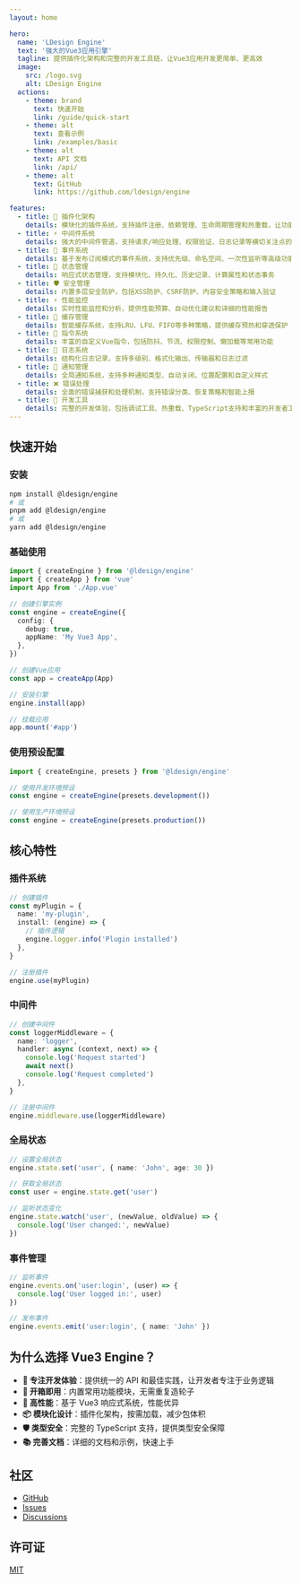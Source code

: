 ```yaml
---
layout: home

hero:
  name: 'LDesign Engine'
  text: '强大的Vue3应用引擎'
  tagline: 提供插件化架构和完整的开发工具链，让Vue3应用开发更简单、更高效
  image:
    src: /logo.svg
    alt: LDesign Engine
  actions:
    - theme: brand
      text: 快速开始
      link: /guide/quick-start
    - theme: alt
      text: 查看示例
      link: /examples/basic
    - theme: alt
      text: API 文档
      link: /api/
    - theme: alt
      text: GitHub
      link: https://github.com/ldesign/engine

features:
  - title: 🔌 插件化架构
    details: 模块化的插件系统，支持插件注册、依赖管理、生命周期管理和热重载，让功能扩展变得简单
  - title: ⚡ 中间件系统
    details: 强大的中间件管道，支持请求/响应处理、权限验证、日志记录等横切关注点的统一处理
  - title: 📡 事件系统
    details: 基于发布订阅模式的事件系统，支持优先级、命名空间、一次性监听等高级功能
  - title: 💾 状态管理
    details: 响应式状态管理，支持模块化、持久化、历史记录、计算属性和状态事务
  - title: 🛡️ 安全管理
    details: 内置多层安全防护，包括XSS防护、CSRF防护、内容安全策略和输入验证
  - title: ⚡ 性能监控
    details: 实时性能监控和分析，提供性能预算、自动优化建议和详细的性能报告
  - title: 💾 缓存管理
    details: 智能缓存系统，支持LRU、LFU、FIFO等多种策略，提供缓存预热和穿透保护
  - title: 🎯 指令系统
    details: 丰富的自定义Vue指令，包括防抖、节流、权限控制、懒加载等常用功能
  - title: 📝 日志系统
    details: 结构化日志记录，支持多级别、格式化输出、传输器和日志过滤
  - title: 🔔 通知管理
    details: 全局通知系统，支持多种通知类型、自动关闭、位置配置和自定义样式
  - title: ❌ 错误处理
    details: 全面的错误捕获和处理机制，支持错误分类、恢复策略和智能上报
  - title: 🔧 开发工具
    details: 完整的开发体验，包括调试工具、热重载、TypeScript支持和丰富的开发者工具
---
```


## 快速开始

### 安装

```bash
npm install @ldesign/engine
# 或
pnpm add @ldesign/engine
# 或
yarn add @ldesign/engine
```

### 基础使用

```typescript
import { createEngine } from '@ldesign/engine'
import { createApp } from 'vue'
import App from './App.vue'

// 创建引擎实例
const engine = createEngine({
  config: {
    debug: true,
    appName: 'My Vue3 App',
  },
})

// 创建Vue应用
const app = createApp(App)

// 安装引擎
engine.install(app)

// 挂载应用
app.mount('#app')
```

### 使用预设配置

```typescript
import { createEngine, presets } from '@ldesign/engine'

// 使用开发环境预设
const engine = createEngine(presets.development())

// 使用生产环境预设
const engine = createEngine(presets.production())
```

## 核心特性

### 插件系统

```typescript
// 创建插件
const myPlugin = {
  name: 'my-plugin',
  install: (engine) => {
    // 插件逻辑
    engine.logger.info('Plugin installed')
  },
}

// 注册插件
engine.use(myPlugin)
```

### 中间件

```typescript
// 创建中间件
const loggerMiddleware = {
  name: 'logger',
  handler: async (context, next) => {
    console.log('Request started')
    await next()
    console.log('Request completed')
  },
}

// 注册中间件
engine.middleware.use(loggerMiddleware)
```

### 全局状态

```typescript
// 设置全局状态
engine.state.set('user', { name: 'John', age: 30 })

// 获取全局状态
const user = engine.state.get('user')

// 监听状态变化
engine.state.watch('user', (newValue, oldValue) => {
  console.log('User changed:', newValue)
})
```

### 事件管理

```typescript
// 监听事件
engine.events.on('user:login', (user) => {
  console.log('User logged in:', user)
})

// 发布事件
engine.events.emit('user:login', { name: 'John' })
```

## 为什么选择 Vue3 Engine？

- **🎯 专注开发体验**：提供统一的 API 和最佳实践，让开发者专注于业务逻辑
- **🔧 开箱即用**：内置常用功能模块，无需重复造轮子
- **🚀 高性能**：基于 Vue3 响应式系统，性能优异
- **📦 模块化设计**：插件化架构，按需加载，减少包体积
- **🛡️ 类型安全**：完整的 TypeScript 支持，提供类型安全保障
- **📚 完善文档**：详细的文档和示例，快速上手

## 社区

- [GitHub](https://github.com/ldesign/engine)
- [Issues](https://github.com/ldesign/engine/issues)
- [Discussions](https://github.com/ldesign/engine/discussions)

## 许可证

[MIT](https://github.com/ldesign/engine/blob/main/LICENSE)
